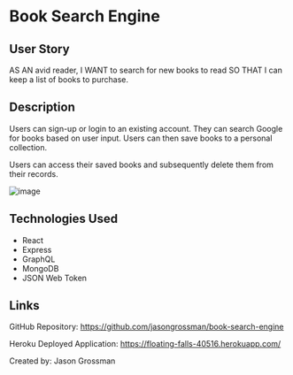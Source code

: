 # Book Search Engine

## User Story

AS AN avid reader,
I WANT to search for new books to read
SO THAT I can keep a list of books to purchase.

## Description
Users can sign-up or login to an existing account. They can search Google for books based on user input. Users can then save books to a personal collection.

Users can access their saved books and subsequently delete them from their records.

![image](https://user-images.githubusercontent.com/85508030/141713933-be36ac5c-a83c-47a5-b10d-643f5e30072e.png)

## Technologies Used
<ul>
  <li>React</li>
  <li>Express</li>
  <li>GraphQL</li>
  <li>MongoDB</li>
  <li>JSON Web Token</li>
</ul>

## Links
GitHub Repository: https://github.com/jasongrossman/book-search-engine

Heroku Deployed Application: https://floating-falls-40516.herokuapp.com/

Created by: Jason Grossman


